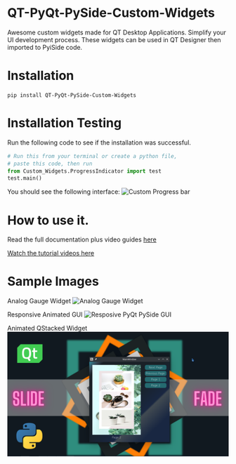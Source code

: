 # QT-PyQt-PySide-Custom-Widgets
Awesome custom widgets made for QT Desktop Applications. Simplify your UI development process. These widgets can be used in QT Designer then imported to PyiSide code.

# Installation 

```
pip install QT-PyQt-PySide-Custom-Widgets
```

# Installation Testing
Run the following code to see if the installation was successful.

```python
# Run this from your terminal or create a python file, 
# paste this code, then run
from Custom_Widgets.ProgressIndicator import test
test.main()
```

You should see the following interface:
![Custom Progress bar](https://github.com/KhamisiKibet/QT-PyQt-PySide-Custom-Widgets/blob/main/images/Screenshot.png?raw=true)

# How to use it.
Read the full documentation plus video guides [here](https://khamisikibet.github.io/QT-PyQt-PySide-Custom-Widgets/) 

[Watch the tutorial videos here](https://www.youtube.com/watch?v=21Qt9p_F7Ts&list=PLJ8t3BKaQLhPKj9Mx08WAwvz7TGskefbK)

# Sample Images
Analog Gauge Widget
![Analog Gauge Widget](https://github.com/KhamisiKibet/QT-PyQt-PySide-Custom-Widgets/blob/main/images/analog_qt_widget.png?raw=true)

Responsive Animated GUI
![Resposive PyQt PySide GUI](https://github.com/KhamisiKibet/QT-PyQt-PySide-Custom-Widgets/blob/main/images/responsive-qt-gui-python-intarface.png?raw=true)

Animated QStacked Widget
![Custom QStacked Widgets](https://github.com/KhamisiKibet/QT-PyQt-PySide-Custom-Widgets/blob/main/images/qstacked.png?raw=true)